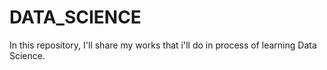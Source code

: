 # DATA_SCIENCE
In this repository, I'll share my works that i'll do in process of learning Data Science.
